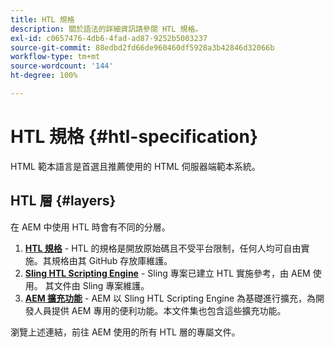 ```yaml
---
title: HTL 規格
description: 關於語法的詳細資訊請參閱 HTL 規格。
exl-id: c0657476-4db6-4fad-ad87-9252b5003237
source-git-commit: 88edbd2fd66de960460df5928a3b42846d32066b
workflow-type: tm+mt
source-wordcount: '144'
ht-degree: 100%

---
```



# HTL 規格 {#htl-specification}

HTML 範本語言是首選且推薦使用的 HTML 伺服器端範本系統。

## HTL 層 {#layers}

在 AEM 中使用 HTL 時會有不同的分層。

1. **[HTL 規格](https://github.com/adobe/htl-spec)** - HTL 的規格是開放原始碼且不受平台限制，任何人均可自由實施。其規格由其 GitHub 存放庫維護。
1. **[Sling HTL Scripting Engine](https://sling.apache.org/documentation/bundles/scripting/scripting-htl.html)** - Sling 專案已建立 HTL 實施參考，由 AEM 使用。 其文件由 Sling 專案維護。
1. **[AEM 擴充功能](aem-extensions.md)** - AEM 以 Sling HTL Scripting Engine 為基礎進行擴充，為開發人員提供 AEM 專用的便利功能。本文件集也包含這些擴充功能。

瀏覽上述連結，前往 AEM 使用的所有 HTL 層的專屬文件。
